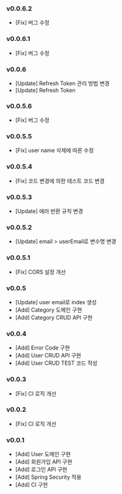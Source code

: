 ### v0.0.6.2

- [Fix] 버그 수정


### v0.0.6.1

- [Fix] 버그 수정


### v0.0.6

- [Update] Refresh Token 관리 방법 변경
- [Update] Refresh Token


### v0.0.5.6

- [Fix] 버그 수정


### v0.0.5.5

- [Fix] user name 삭제에 따른 수정


### v0.0.5.4

- [Fix] 코드 변경에 의한 테스트 코드 변경


### v0.0.5.3

- [Update] 에러 반환 규칙 변경


### v0.0.5.2

- [Update] email > userEmail로 변수명 변경


### v0.0.5.1

- [Fix] CORS 설정 개선 


### v0.0.5

- [Update] user email로 index 생성
- [Add] Category 도메인 구현
- [Add] Category CRUD API 구현


### v0.0.4

- [Add] Error Code 구현
- [Add] User CRUD API 구현
- [Add] User CRUD TEST 코드 작성


### v0.0.3

- [Fix] CI 로직 개선


### v0.0.2

- [Fix] CI 로직 개선


### v0.0.1

- [Add] User 도메인 구현
- [Add] 회원가입 API 구현
- [Add] 로그인 API 구현
- [Add] Spring Security 적용
- [Add] CI 구현